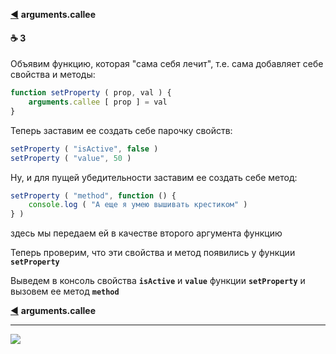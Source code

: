[ico20]: https://raw.githubusercontent.com/garevna/a-level-js-lessons/master/ico/a-level-20.png
[ico25]: https://raw.githubusercontent.com/garevna/a-level-js-lessons/master/ico/a-level-25.png
[hw-30]: https://raw.githubusercontent.com/garevna/a-level-js-lessons/master/ico/briefcase-30.png
[cap-30]: https://raw.githubusercontent.com/garevna/a-level-js-lessons/master/ico/coffee-30.png
[warn-25]: https://raw.githubusercontent.com/garevna/a-level-js-lessons/master/ico/warning-25.png
[link-25]: https://raw.githubusercontent.com/garevna/a-level-js-lessons/master/ico/link-25.png
[err-20]: https://raw.githubusercontent.com/garevna/a-level-js-lessons/master/ico/no_entry-20.png
[err-25]: https://raw.githubusercontent.com/garevna/a-level-js-lessons/master/ico/no_entry-25.png
[err-30]: https://raw.githubusercontent.com/garevna/a-level-js-lessons/master/ico/no_entry-30.png

[:arrow_backward:](function-object#callee) **arguments.callee**

#### :coffee: 3

Объявим функцию, которая "сама себя лечит", т.е. сама добавляет себе свойства и методы:

```javascript
function setProperty ( prop, val ) {
    arguments.callee [ prop ] = val
}
```
Теперь заставим ее создать себе парочку свойств:
```javascript
setProperty ( "isActive", false )
setProperty ( "value", 50 )
```
Ну, и для пущей убедительности заставим ее создать себе метод:
```javascript
setProperty ( "method", function () {
    console.log ( "А еще я умею вышивать крестиком" )
} )
```
здесь мы передаем ей в качестве второго аргумента функцию

Теперь проверим, что эти свойства и метод появились у функции  **`setProperty`**

Выведем в консоль свойства **`isActive`** и **`value`**   функции  **`setProperty`**  и вызовем ее метод  **`method`**

[:arrow_backward:](function-object#callee) **arguments.callee**

_________________________________________________________________________

![](https://github.com/garevna/js-course/raw/master/images/a-level-ico.png?raw=true)
